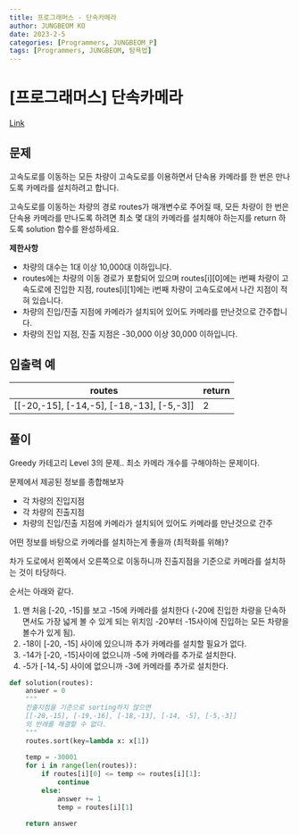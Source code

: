 ```yaml
---
title: 프로그래머스 - 단속카메라
author: JUNGBEOM KO
date: 2023-2-5
categories: [Programmers, JUNGBEOM_P]
tags: [Programmers, JUNGBEOM, 탐욕법]
---
```


# [프로그래머스] 단속카메라

[Link](https://school.programmers.co.kr/learn/courses/30/lessons/87946)



## 문제

고속도로를 이동하는 모든 차량이 고속도로를 이용하면서 단속용 카메라를 한 번은 만나도록 카메라를 설치하려고 합니다.

고속도로를 이동하는 차량의 경로 routes가 매개변수로 주어질 때, 모든 차량이 한 번은 단속용 카메라를 만나도록 하려면 최소 몇 대의 카메라를 설치해야 하는지를 return 하도록 solution 함수를 완성하세요.

**제한사항**

- 차량의 대수는 1대 이상 10,000대 이하입니다.
- routes에는 차량의 이동 경로가 포함되어 있으며 routes[i][0]에는 i번째 차량이 고속도로에 진입한 지점, routes[i][1]에는 i번째 차량이 고속도로에서 나간 지점이 적혀 있습니다.
- 차량의 진입/진출 지점에 카메라가 설치되어 있어도 카메라를 만난것으로 간주합니다.
- 차량의 진입 지점, 진출 지점은 -30,000 이상 30,000 이하입니다.



## 입출력 예

| routes                                    | return |
| ----------------------------------------- | ------ |
| [[-20,-15], [-14,-5], [-18,-13], [-5,-3]] | 2      |



## 풀이

Greedy 카테고리 Level 3의 문제.. 최소 카메라 개수를 구해야하는 문제이다.

문제에서 제공된 정보를 종합해보자

- 각 차량의 진입지점
- 각 차량의 진출지점
- 차량의 진입/진출 지점에 카메라가 설치되어 있어도 카메라를 만난것으로 간주

어떤 정보를 바탕으로 카메라를 설치하는게 좋을까 (최적화를 위해)?

차가 도로에서 왼쪽에서 오른쪽으로 이동하니까 진출지점을 기준으로 카메라를 설치하는 것이 타당하다.

순서는 아래와 같다.

1. 맨 처음 [-20, -15]를 보고 -15에 카메라를 설치한다 (-20에 진입한 차량을 단속하면서도 가장 넓게 볼 수 있게 되는 위치임 -20부터 -15사이에 진입하는 모든 차량을 볼수가 있게 됨).
2. -18이 [-20, -15] 사이에 있으니까 추가 카메라를 설치할 필요가 없다.
3. -14가 [-20, -15]사이에 없으니까 -5에 카메라를 추가로 설치한다.
4. -5가 [-14,-5] 사이에 없으니까 -3에 카메라를 추가로 설치한다.

```python
def solution(routes):
    answer = 0
    """
    진출지점을 기준으로 sorting하지 않으면
    [[-20,-15], [-19,-16], [-18,-13], [-14, -5], [-5,-3]]
    의 반례를 해결할 수 없다.
    """
    routes.sort(key=lambda x: x[1])
    
    temp = -30001
    for i in range(len(routes)):
        if routes[i][0] <= temp <= routes[i][1]:
            continue
        else:
            answer += 1
            temp = routes[i][1]
        
    return answer
```

